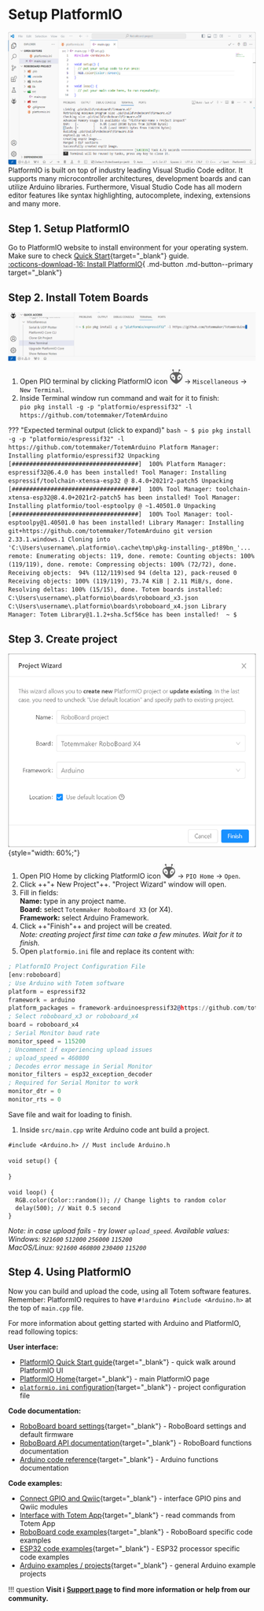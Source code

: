 # Setup PlatformIO

![PlatformIO](../assets/images/platformio-ide-large.png)
PlatformIO is built on top of industry leading Visual Studio Code editor. It supports many microcontroller architectures, development boards and can utilize Arduino libraries. Furthermore, Visual Studio Code has all modern editor features like syntax highlighting, autocomplete, indexing, extensions and many more.

## Step 1. Setup PlatformIO

Go to PlatformIO website to install environment for your operating system.  
Make sure to check [Quick Start](https://docs.platformio.org/en/latest/integration/ide/vscode.html#quick-start){target="_blank"} guide.  
[:octicons-download-16: Install PlatformIO](https://platformio.org/install/ide?install=vscode){ .md-button .md-button--primary target="_blank"}

## Step 2. Install Totem Boards

![PlatformIO open new terminal](../assets/images/platformio-new-terminal.png)

1. Open PIO terminal by clicking PlatformIO icon ![PlatformIO icon](../assets/images/platformio-icon.png) → `Miscellaneous` → `New Terminal`.  
1. Inside Terminal window run command and wait for it to finish:  
`pio pkg install -g -p "platformio/espressif32" -l https://github.com/totemmaker/TotemArduino`

??? "Expected terminal output (click to expand)"
    ```bash
    ~ $ pio pkg install -g -p "platformio/espressif32" -l https://github.com/totemmaker/TotemArduino
    Platform Manager: Installing platformio/espressif32
    Unpacking  [####################################]  100%
    Platform Manager: espressif32@6.4.0 has been installed!
    Tool Manager: Installing espressif/toolchain-xtensa-esp32 @ 8.4.0+2021r2-patch5
    Unpacking  [####################################]  100%
    Tool Manager: toolchain-xtensa-esp32@8.4.0+2021r2-patch5 has been installed!
    Tool Manager: Installing platformio/tool-esptoolpy @ ~1.40501.0
    Unpacking  [####################################]  100%
    Tool Manager: tool-esptoolpy@1.40501.0 has been installed!
    Library Manager: Installing git+https://github.com/totemmaker/TotemArduino
    git version 2.33.1.windows.1
    Cloning into 'C:\Users\username\.platformio\.cache\tmp\pkg-installing-_pt89bn_'...
    remote: Enumerating objects: 119, done.
    remote: Counting objects: 100% (119/119), done.
    remote: Compressing objects: 100% (72/72), done.
    Receiving objects:  94% (112/119)sed 94 (delta 12), pack-reused 0
    Receiving objects: 100% (119/119), 73.74 KiB | 2.11 MiB/s, done.
    Resolving deltas: 100% (15/15), done.
    Totem boards installed:
    C:\Users\username\.platformio\boards\roboboard_x3.json
    C:\Users\username\.platformio\boards\roboboard_x4.json
    Library Manager: Totem Library@1.1.2+sha.5cf56ce has been installed! 
    ~ $
    ```

## Step 3. Create project

![PlatformIO new project](../assets/images/platformio-new-project.png){style="width: 60%;"}

1. Open PIO Home by clicking PlatformIO icon ![PlatformIO icon](../assets/images/platformio-icon.png) → `PIO Home` → `Open`.  
1. Click ++"\+ New Project"++. "Project Wizard" window will open.  
1. Fill in fields:  
    **Name:** type in any project name.  
    **Board:** select `Totemmaker RoboBoard X3` (or X4).  
    **Framework:** select Arduino Framework.  
1. Click ++"Finish"++ and project will be created.  
    _Note: creating project first time can take a few minutes. Wait for it to finish._
1. Open `platformio.ini` file and replace its content with:
```asm title="platformio.ini"
; PlatformIO Project Configuration File
[env:roboboard]
; Use Arduino with Totem software
platform = espressif32
framework = arduino
platform_packages = framework-arduinoespressif32@https://github.com/totemmaker/TotemArduinoBoards
; Select roboboard_x3 or roboboard_x4
board = roboboard_x4
; Serial Monitor baud rate
monitor_speed = 115200
; Uncomment if experiencing upload issues
; upload_speed = 460800
; Decodes error message in Serial Monitor
monitor_filters = esp32_exception_decoder
; Required for Serial Monitor to work
monitor_dtr = 0
monitor_rts = 0
```
Save file and wait for loading to finish.  
1. Inside `src/main.cpp` write Arduino code ant build a project.  
```arduino
#include <Arduino.h> // Must include Arduino.h

void setup() {
  
}

void loop() {
  RGB.color(Color::random()); // Change lights to random color
  delay(500); // Wait 0.5 second
}
```  
_Note: in case upload fails - try lower `upload_speed`. Available values:_  
_Windows: `921600` `512000` `256000` `115200`_  
_MacOS/Linux: `921600` `460800` `230400` `115200`_  

## Step 4. Using PlatformIO

Now you can build and upload the code, using all Totem software features.  
Remember: PlatformIO requires to have `#!arduino #include <Arduino.h>` at the top of `main.cpp` file.

For more information about getting started with Arduino and PlatformIO, read following topics:  

**User interface:**

- [PlatformIO Quick Start guide](https://docs.platformio.org/en/latest/integration/ide/vscode.html#quick-start){target="_blank"} - quick walk around PlatformIO UI
- [PlatformIO Home](https://docs.platformio.org/en/latest/home/index.html){target="_blank"} - main PlatformIO page
- [`platformio.ini` configuration](https://docs.platformio.org/en/latest/projectconf/index.html){target="_blank"} - project configuration file

**Code documentation:**

- [RoboBoard board settings](../roboboard/index.md#board-settings){target="_blank"} - RoboBoard settings and default firmware
- [RoboBoard API documentation](../roboboard/api/index.md){target="_blank"} - RoboBoard functions documentation
- [Arduino code reference](https://www.arduino.cc/reference/en/){target="_blank"} - Arduino functions documentation

**Code examples:**

- [Connect GPIO and Qwiic](../roboboard/api/gpio-qwiic.md){target="_blank"} - interface GPIO pins and Qwiic modules
- [Interface with Totem App](../remote-control/app/custom-function.md){target="_blank"} - read commands from Totem App
- [RoboBoard code examples](https://github.com/totemmaker/TotemArduinoBoards/tree/master/libraries/TotemRB/examples){target="_blank"} - RoboBoard specific code examples
- [ESP32 code examples](https://github.com/totemmaker/TotemArduinoBoards/tree/master/libraries){target="_blank"} - ESP32 processor specific code examples
- [Arduino examples / projects](https://docs.arduino.cc/built-in-examples/){target="_blank"} - general Arduino example projects

!!! question
    **Visit :information_source: [Support page](../support.md) to find more information or help from our community.**
